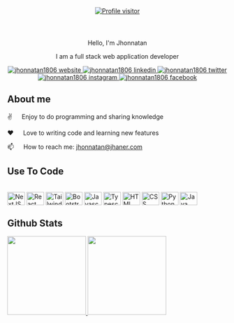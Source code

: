 <!DOCTYPE html>
<html>
  <head>
  </head>
  <body>
      <main>
        <!-- Header -->
        <header>
          <a href="https://komarev.com/ghpvc/?username=jhonnatan1806">
            <img src="https://komarev.com/ghpvc/?username=jhonnatan1806&label=Visitors&color=0e75b6&style=flat" alt="Profile visitor" />
          </a>
        </header>
        <div align="center">
          <p>Hello, I'm Jhonnatan</p>
          <p>I am a full stack web application developer</p>
        </div>
        <!-- Social Network -->
        <div align="center">
          <a href="https://jhaner.com" target="_blank" rel="noopener noreferrer nofollow">
            <img src="https://img.shields.io/badge/Website-DC143C?style=for-the-badge&logo=medium&logoColor=white" alt="jhonnatan1806 website" />
          </a>
          <a href="https://linkedin.com/in/jhonnatan1806" target="_blank" rel="noopener noreferrer nofollow">
            <img src="https://img.shields.io/badge/LinkedIn-0077B5?style=for-the-badge&logo=linkedin&logoColor=white" alt="jhonnatan1806 linkedin"/>
          </a>
          <a href="https://twitter.com/jhonnatan1806" target="_blank" rel="noopener noreferrer nofollow">
            <img src="https://img.shields.io/badge/Twitter-1DA1F2?style=for-the-badge&logo=twitter&logoColor=white" alt="jhonnatan1806 twitter" />
          </a>
          <a href="https://instagram.com/jhonnatan1806" target="_blank" rel="noopener noreferrer nofollow">
            <img src="https://img.shields.io/badge/Instagram-fe4164?style=for-the-badge&logo=instagram&logoColor=white" alt="jhonnatan1806 instagram" />
          </a> 
          <a href="https://facebook.com/jhonnatan1806" target="_blank" rel="noopener noreferrer nofollow">
            <img src="https://img.shields.io/badge/Facebook-20BEFF?&style=for-the-badge&logo=facebook&logoColor=white" alt="jhonnatan1806 facebook"  />
          </a> 
        </div>
        <!-- About Section -->
        <h2>About me</h2>
        <div>
          <p> ✌️ &emsp; Enjoy to do programming and sharing knowledge </p>
          <p> ❤️ &emsp; Love to writing code and learning new features </p>
          <p> 📫 &emsp; How to reach me: <a href="mailto:jhonnatan@jhaner.com">jhonnatan@jhaner.com</a> </p>
        </div>
        <!-- Icons https://devicon.dev/ -->
        <h2>Use To Code</h2>
        <div style="display: inline_block"><br>
          <img align="center" alt="NextJS" height="30" width="40" src="https://cdn.jsdelivr.net/gh/devicons/devicon/icons/nextjs/nextjs-original.svg" />
          <img align="center" alt="React" height="30" width="40" src="https://cdn.jsdelivr.net/gh/devicons/devicon/icons/react/react-original.svg">
          <img align="center" alt="TailwindCSS" height="30" width="40" src="https://cdn.jsdelivr.net/gh/devicons/devicon/icons/tailwindcss/tailwindcss-plain.svg">
          <img align="center" alt="Bootstrap" height="30" width="40" src="https://cdn.jsdelivr.net/gh/devicons/devicon/icons/bootstrap/bootstrap-original.svg">
          <img align="center" alt="Javascript" height="30" width="40" src="https://cdn.jsdelivr.net/gh/devicons/devicon/icons/javascript/javascript-plain.svg">
          <img align="center" alt="Typescript" height="30" width="40" src="https://cdn.jsdelivr.net/gh/devicons/devicon/icons/typescript/typescript-plain.svg">
          <img align="center" alt="HTML" height="30" width="40" src="https://cdn.jsdelivr.net/gh/devicons/devicon/icons/html5/html5-original.svg">
          <img align="center" alt="CSS" height="30" width="40" src="https://cdn.jsdelivr.net/gh/devicons/devicon/icons/css3/css3-original.svg">
          <img align="center" alt="Python" height="30" width="40" src="https://cdn.jsdelivr.net/gh/devicons/devicon/icons/python/python-original.svg">
          <img align="center" alt="Java" height="30" width="40" src="https://cdn.jsdelivr.net/gh/devicons/devicon/icons/python/python-original.svg">
        </div>
        <!-- Stast -->
        <h2>Github Stats</h2>
        <div>
          <a href="https://github.com/jhonnatan1806">
          <img height="180em" src="https://github-readme-stats.vercel.app/api?username=jhonnatan1806&show_icons=true&theme=light&include_all_commits=true&count_private=true"/>
          <img height="180em" src="https://github-readme-stats.vercel.app/api/top-langs/?username=jhonnatan1806&layout=compact&langs_count=16&theme=light"/>
        </div>
    </main>
  </body>
</html>
